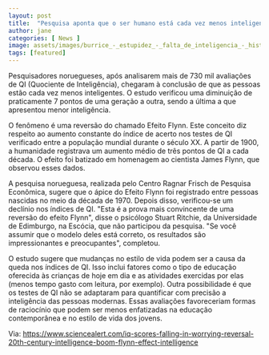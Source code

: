 ```yaml
---
layout: post
title:  "Pesquisa aponta que o ser humano está cada vez menos inteligente"
author: jane
categories: [ News ]
image: assets/images/burrice_-_estupidez_-_falta_de_inteligencia_-_history_channel_brasil.jpg
tags: [featured]
---
```

Pesquisadores noruegueses, após analisarem mais de 730 mil avaliações de QI (Quociente de Inteligência), chegaram à conclusão de que as pessoas estão cada vez menos inteligentes. O estudo verificou uma diminuição de praticamente 7 pontos de uma geração a outra, sendo a última a que apresentou menor inteligência.

O fenômeno é uma reversão do chamado Efeito Flynn. Este conceito diz respeito ao aumento constante do índice de acerto nos testes de QI verificado entre a população mundial durante o século XX. A partir de 1900, a humanidade registrava um aumento médio de três pontos de QI a cada década. O efeito foi batizado em homenagem ao cientista James Flynn, que observou esses dados. 

A pesquisa norueguesa, realizada pelo Centro Ragnar Frisch de Pesquisa Econômica, sugere que o ápice do Efeito Flynn foi registrado entre pessoas nascidas no meio da década de 1970. Depois disso, verificou-se um declínio nos índices de QI. "Esta é a prova mais convincente de uma reversão do efeito Flynn", disse o psicólogo Stuart Ritchie, da Universidade de Edimburgo, na Escócia, que não participou da pesquisa. "Se você assumir que o modelo deles está correto, os resultados são impressionantes e preocupantes", completou.

O estudo sugere que mudanças no estilo de vida podem ser a causa da queda nos índices de QI. Isso inclui fatores como o tipo de educação oferecida às crianças de hoje em dia e as atividades exercidas por elas (menos tempo gasto com leitura, por exemplo). Outra possibilidade é que os testes de QI não se adaptaram para quantificar com precisão a inteligência das pessoas modernas. Essas avaliações favoreceriam formas de raciocínio que podem ser menos enfatizadas na educação contemporânea e no estilo de vida dos jovens.

Via: https://www.sciencealert.com/iq-scores-falling-in-worrying-reversal-20th-century-intelligence-boom-flynn-effect-intelligence

<script async src="https://pagead2.googlesyndication.com/pagead/js/adsbygoogle.js"></script>
<!-- Informat -->
<ins class="adsbygoogle"
     style="display:block"
     data-ad-client="ca-pub-2838251107855362"
     data-ad-slot="2327980059"
     data-ad-format="auto"
     data-full-width-responsive="true"></ins>
<script>
(adsbygoogle = window.adsbygoogle || []).push({});
</script>
<div id="46254-28"><script src="//ads.themoneytizer.com/s/gen.js?type=28"></script><script src="//ads.themoneytizer.com/s/requestform.js?siteId=46254&formatId=28"></script></div>
